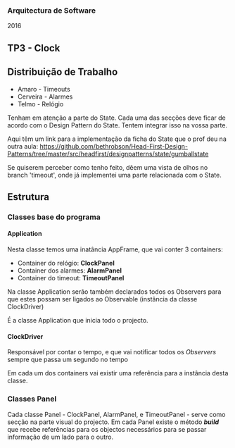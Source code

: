 ### Arquitectura de Software
2016

## TP3 - Clock

## Distribuição de Trabalho
* Amaro - Timeouts
* Cerveira - Alarmes
* Telmo - Relógio

Tenham em atenção a parte do State. Cada uma das secções deve ficar de acordo com o Design Pattern do State. Tentem integrar isso na vossa parte.

Aqui têm um link para a implementação da ficha do State que o prof deu na outra aula:
https://github.com/bethrobson/Head-First-Design-Patterns/tree/master/src/headfirst/designpatterns/state/gumballstate

Se quiserem perceber como tenho feito, dêem uma vista de olhos no branch 'timeout', onde já implementei uma parte relacionada com o State.


## Estrutura

### Classes base do programa 
#### **Application**
Nesta classe temos uma inatância AppFrame, que vai conter 3 containers:
* Container do relógio: **ClockPanel**
* Container dos alarmes: **AlarmPanel**
* Container do timeout: **TimeoutPanel**

Na classe Application serão também declarados todos os Observers para que estes possam ser ligados ao Observable (instância da classe ClockDriver)

É a classe Application que inicia todo o projecto.



#### ClockDriver
Responsável por contar o tempo, e que vai notificar todos os _Observers_ sempre que passa um segundo no tempo

Em cada um dos containers vai existir uma referência para a instância desta classe.

### Classes Panel
Cada classe Panel - ClockPanel, AlarmPanel, e TimeoutPanel - serve como secção na parte visual do projecto.
Em cada Panel existe o método _**build**_ que recebe referências para os objectos necessários para se passar informação de um lado para o outro.

